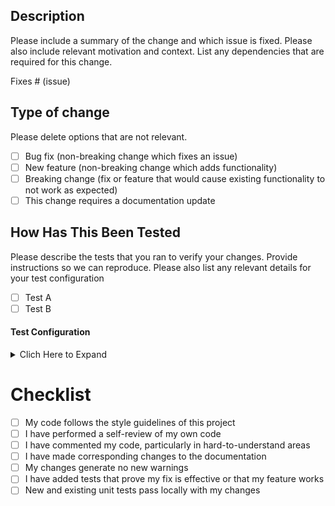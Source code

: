 ## Description

Please include a summary of the change and which issue is fixed. Please also include relevant motivation and context. List any dependencies that are required for this change.

Fixes # (issue)

## Type of change

Please delete options that are not relevant.

- [ ] Bug fix (non-breaking change which fixes an issue)
- [ ] New feature (non-breaking change which adds functionality)
- [ ] Breaking change (fix or feature that would cause existing functionality to not work as expected)
- [ ] This change requires a documentation update

## How Has This Been Tested

Please describe the tests that you ran to verify your changes. Provide instructions so we can reproduce. Please also list any relevant details for your test configuration

- [ ] Test A
- [ ] Test B

#### Test Configuration

<details><summary>Clich Here to Expand</summary>

```json
{
    "users": {
        "user.1": "ssh-rsa AAA...",
        "user.2": "ssh-rsa AAA...",
        "user.3": "ssh-rsa AAA...",
        "user.4": "ssh-rsa AAA...",
        "user.5": "ssh-rsa AAA...",
        "user.6": "ssh-rsa AAA..."
    },
    "server_groups": {
        "backend": {
            "sudoers": [
                "user.2"
            ],
            "users": [
                "user.1",
                "user.4",
                "user.5"
            ]
        },
        "poc": {
            "sudoers": [
                "user.1",
                "user.2",
                "user.4"
            ],
            "users": [
                "user.6"
            ]
        },
        "devops": {
            "sudoers": [
                "user.2"
            ],
            "users": [
                "user.3",
                "user.5"
            ]
        }
    }
}
```

</details>

# Checklist

- [ ] My code follows the style guidelines of this project
- [ ] I have performed a self-review of my own code
- [ ] I have commented my code, particularly in hard-to-understand areas
- [ ] I have made corresponding changes to the documentation
- [ ] My changes generate no new warnings
- [ ] I have added tests that prove my fix is effective or that my feature works
- [ ] New and existing unit tests pass locally with my changes
